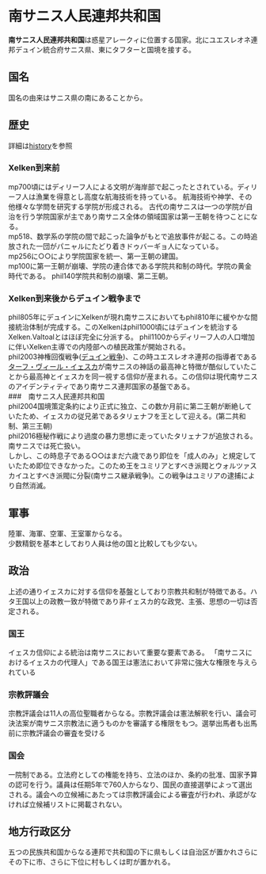 # 南サニス人民連邦共和国
**南サニス人民連邦共和国**は惑星アレークィに位置する国家。北にユエスレオネ連邦デュイン統合府サニス県、東にタフターと国境を接する。
## 国名
国名の由来はサニス県の南にあることから。
## 歴史
詳細は[history]()を参照
### Xelken到来前
mp700頃にはディリーフ人による文明が海岸部で起こったとされている。ディリーフ人は漁業を得意とし高度な航海技術を持っている。
航海技術や神学、その他様々な学問を研究する学院が形成される。
古代の南サニスは一つの学院が自治を行う学院国家が主であり南サニス全体の領域国家は第一王朝を待つことになる。  
mp518、数学系の学院の間で起こった論争がもとで追放事件が起こる。この時追放された一団がパニャルにたどり着きドゥバーギョ人になっている。  
mp256に○○により学院国家を統一、第一王朝の建国。  
mp100に第一王朝が崩壊、学院の連合体である学院共和制の時代。学院の黄金時代である。
phil140学院共和制の崩壊、第二王朝。
### Xelken到来後からデュイン戦争まで  
phil805年にデュインにXelkenが現れ南サニスにおいてもphil810年に緩やかな間接統治体制が完成する。このXelkenはphil1000頃にはデュインを統治するXelken.Valtoalとはほぼ完全に分派する。
phil1100からディリーフ人の人口増加に伴いXelken主導での内陸部への植民政策が開始される。  
phil2003神権回復戦争([デュイン戦争]())、この時ユエスレオネ連邦の指導者である[ターフ・ヴィール・イェスカ](https://sites.google.com/site/jurliyuuri/you-li-ren-ming-lu/tarf-virl-jeska)が南サニスの神話の最高神と特徴が酷似していたことから最高神とイェスカを同一視する信仰が産まれる。この信仰は現代南サニスのアイデンティティであり南サニス連邦国家の基盤である。  
###　南サニス人民連邦共和国  
phil2004国境策定条約により正式に独立、この数か月前に第二王朝が断絶していたため、イェスカの従兄弟であるタリェナフを王として迎える。(第二共和制、第三王朝)  
phil2016極秘作戦により過度の暴力思想に走っていたタリェナフが追放される。南サニスでは死亡扱い。  
しかし、この時息子である○○はまだ六歳であり即位を「成人のみ」と規定していたため即位できなかった。このため王をユミリアとすべき派閥とウォルツァスカイユとすべき派閥に分裂(南サニス継承戦争)。この戦争はユミリアの逮捕により自然消滅。
## 軍事
陸軍、海軍、空軍、王室軍からなる。  
少数精鋭を基本としており人員は他の国と比較しても少ない。
## 政治
上述の通りイェスカに対する信仰を基盤としており宗教共和制が特徴である。ハタ王国以上の政教一致が特徴であり非イェスカ的な政党、主張、思想の一切は否定される。
### 国王
イェスカ信仰による統治は南サニスにおいて重要な要素である。
「南サニスにおけるイェスカの代理人」である国王は憲法において非常に強大な権限を与えられている  
### 宗教評議会
宗教評議会は11人の高位聖職者からなる。宗教評議会は憲法解釈を行い、議会可決法案が南サニス宗教法に適うものかを審議する権限をもつ。選挙出馬者も出馬前に宗教評議会の審査を受ける  
### 国会
一院制である。立法府としての権能を持ち、立法のほか、条約の批准、国家予算の認可を行う。議員は任期5年で760人からなり、国民の直接選挙によって選出される。議会への立候補にあたっては宗教評議会による審査が行われ、承認がなければ立候補リストに掲載されない。  
## 地方行政区分
五つの民族共和国からなる連邦で共和国の下に県もしくは自治区が置かれさらにその下に市、さらに下位に村もしくは町が置かれる。